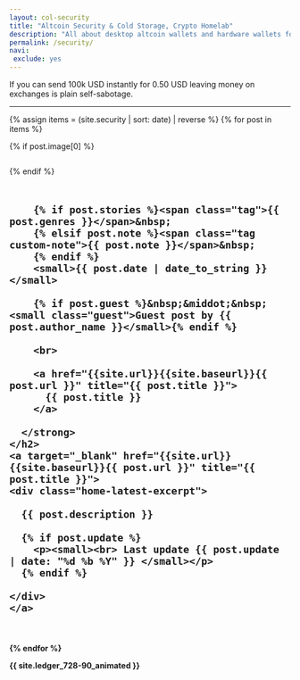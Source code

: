```yaml
---
layout: col-security
title: "Altcoin Security & Cold Storage, Crypto Homelab"
description: "All about desktop altcoin wallets and hardware wallets for safe alt coin storage."
permalink: /security/
navi:
 exclude: yes
---
```


<span class="note">If you can send 100k USD instantly for 0.50 USD leaving money on exchanges is plain self-sabotage.</span>

<hr>

{% assign items = (site.security | sort: date) | reverse %}
{% for post in items  %}


<div class="row sec-latest">

  {% if post.image[0] %}
  <div class="twelve columns security-bg">
    <a target="_blank" href="{{site.url}}{{site.baseurl}}{{ post.url }}" title="{{ post.title }}">
      <figure class="thumb">
        <amp-img itemprop="image" src="{{ post.image[0] }}" alt="{{ post.title }}"
        layout="responsive"
        data-original-width="720px" data-original-height="360px"
        width="720px" height="360px">
        </amp-img>
      </figure>
    </a>
  </div>
  {% endif %}

  <div class="twelve columns security-olay">
    <h2>
      <strong>

        {% if post.stories %}<span class="tag">{{ post.genres }}</span>&nbsp;
        {% elsif post.note %}<span class="tag custom-note">{{ post.note }}</span>&nbsp;
        {% endif %}
        <small>{{ post.date | date_to_string }}</small>

        {% if post.guest %}&nbsp;&middot;&nbsp;<small class="guest">Guest post by {{ post.author_name }}</small>{% endif %}

        <br>

        <a href="{{site.url}}{{site.baseurl}}{{ post.url }}" title="{{ post.title }}">
          {{ post.title }}
        </a>

      </strong>
    </h2>
    <a target="_blank" href="{{site.url}}{{site.baseurl}}{{ post.url }}" title="{{ post.title }}">
    <div class="home-latest-excerpt">

      {{ post.description }}

      {% if post.update %}
        <p><small><br> Last update {{ post.update | date: "%d %b %Y" }} </small></p>
      {% endif %}

    </div>
    </a>
  </div>

</div><!-- gtm -->




{% endfor %}

<p>
{{ site.ledger_728-90_animated }}
</p>

